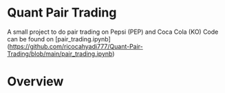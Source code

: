 # Quant Pair Trading
 
A small project to do pair trading on Pepsi (PEP) and Coca Cola (KO)
Code can be found on [pair_trading.ipynb] (https://github.com/ricocahyadi777/Quant-Pair-Trading/blob/main/pair_trading.ipynb)

# Overview
